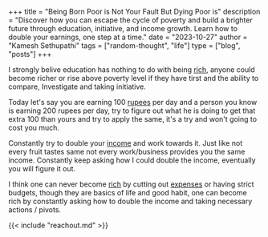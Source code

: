 +++ 
title = "Being Born Poor is Not Your Fault But Dying Poor is"
description = "Discover how you can escape the cycle of poverty and build a brighter future through education, initiative, and income growth. Learn how to double your earnings, one step at a time."
date = "2023-10-27"
author = "Kamesh Sethupathi"
tags = ["random-thought", "life"]
type = ["blog", "posts"]
+++

I strongly belive education has nothing to do with being [rich](https://bogartwealth.com/wealthy-vs-rich), anyone could become richer or rise above poverty level if they have tirst and the ability to compare, Investigate and taking initiative.

Today let's say you are earning 100 [rupees](https://paytm.com/tools/currency-converter/currency/inr-indian-rupee/) per day and a person you know is earning 200 rupees per day, try to figure out what he is doing to get that extra 100 than yours and try to apply the same, it's a try and won't going to cost you much.

Constantly try to double your [income](https://cleartax.in/glossary/income/) and work towards it. Just like not every fruit tastes same not every work/business provides you the same income. Constantly keep asking how I could double the income, eventually you will figure it out.

I think one can never become [rich]() by cutting out [expenses](https://cleartax.in/glossary/expense/) or having strict budgets, though they are basics of life and good habit, one can become rich by constantly asking how to double the income and taking necessary actions / pivots.


{{< include "reachout.md" >}}